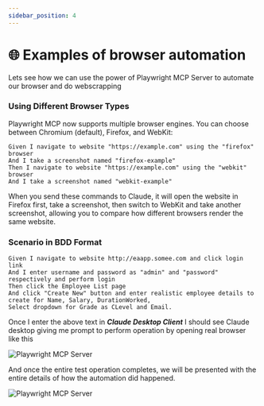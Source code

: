 ```yaml
---
sidebar_position: 4
---
```


# 🌐 Examples of browser automation
Lets see how we can use the power of Playwright MCP Server to automate our browser and do webscrapping

### Using Different Browser Types

Playwright MCP now supports multiple browser engines. You can choose between Chromium (default), Firefox, and WebKit:

```bdd
Given I navigate to website "https://example.com" using the "firefox" browser
And I take a screenshot named "firefox-example"
Then I navigate to website "https://example.com" using the "webkit" browser 
And I take a screenshot named "webkit-example"
```

When you send these commands to Claude, it will open the website in Firefox first, take a screenshot, then switch to WebKit and take another screenshot, allowing you to compare how different browsers render the same website.

### Scenario in BDD Format
```bdd
Given I navigate to website http://eaapp.somee.com and click login link
And I enter username and password as "admin" and "password" respectively and perform login
Then click the Employee List page 
And click "Create New" button and enter realistic employee details to create for Name, Salary, DurationWorked,
Select dropdown for Grade as CLevel and Email.
```

Once I enter the above text in ***Claude Desktop Client*** I should see Claude desktop giving me prompt to perform operation 
by opening real browser like this

![Playwright MCP Server](./img/mcp-execution.png)

And once the entire test operation completes, we will be presented with the entire details of how the automation did happened.

![Playwright MCP Server](./img/mcp-result.png)